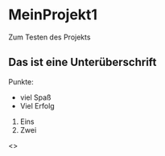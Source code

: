 # MeinProjekt1
Zum Testen des Projekts

## Das ist eine Unterüberschrift ##

Punkte:
* viel Spaß
* Viel Erfolg

1. Eins
2. Zwei

<>